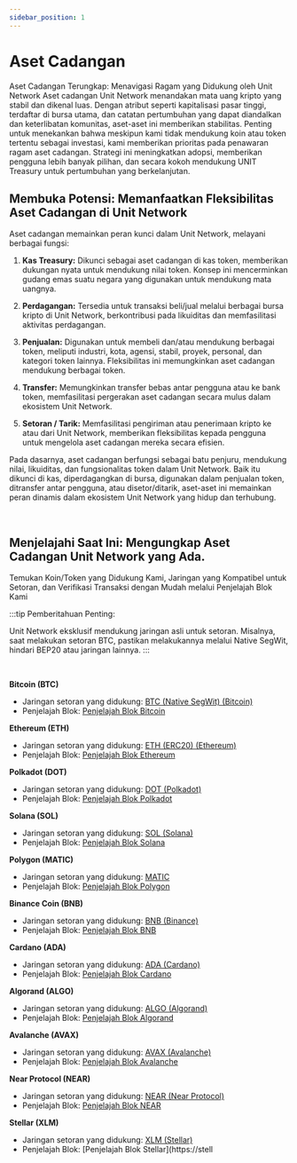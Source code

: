 ```yaml
---
sidebar_position: 1
---
```


# Aset Cadangan

Aset Cadangan Terungkap: Menavigasi Ragam yang Didukung oleh Unit Network
Aset cadangan Unit Network menandakan mata uang kripto yang stabil dan dikenal luas. Dengan atribut seperti kapitalisasi pasar tinggi, terdaftar di bursa utama, dan catatan pertumbuhan yang dapat diandalkan dan keterlibatan komunitas, aset-aset ini memberikan stabilitas.
Penting untuk menekankan bahwa meskipun kami tidak mendukung koin atau token tertentu sebagai investasi, kami memberikan prioritas pada penawaran ragam aset cadangan.
Strategi ini meningkatkan adopsi, memberikan pengguna lebih banyak pilihan, dan secara kokoh mendukung UNIT Treasury untuk pertumbuhan yang berkelanjutan.

## Membuka Potensi: Memanfaatkan Fleksibilitas Aset Cadangan di Unit Network

Aset cadangan memainkan peran kunci dalam Unit Network, melayani berbagai fungsi:

1. **Kas Treasury:**
   Dikunci sebagai aset cadangan di kas token, memberikan dukungan nyata untuk mendukung nilai token. Konsep ini mencerminkan gudang emas suatu negara yang digunakan untuk mendukung mata uangnya.

2. **Perdagangan:**
   Tersedia untuk transaksi beli/jual melalui berbagai bursa kripto di Unit Network, berkontribusi pada likuiditas dan memfasilitasi aktivitas perdagangan.

3. **Penjualan:**
   Digunakan untuk membeli dan/atau mendukung berbagai token, meliputi industri, kota, agensi, stabil, proyek, personal, dan kategori token lainnya. Fleksibilitas ini memungkinkan aset cadangan mendukung berbagai token.

4. **Transfer:**
   Memungkinkan transfer bebas antar pengguna atau ke bank token, memfasilitasi pergerakan aset cadangan secara mulus dalam ekosistem Unit Network.

5. **Setoran / Tarik:**
   Memfasilitasi pengiriman atau penerimaan kripto ke atau dari Unit Network, memberikan fleksibilitas kepada pengguna untuk mengelola aset cadangan mereka secara efisien.

Pada dasarnya, aset cadangan berfungsi sebagai batu penjuru, mendukung nilai, likuiditas, dan fungsionalitas token dalam Unit Network. Baik itu dikunci di kas, diperdagangkan di bursa, digunakan dalam penjualan token, ditransfer antar pengguna, atau disetor/ditarik, aset-aset ini memainkan peran dinamis dalam ekosistem Unit Network yang hidup dan terhubung.

<br />

## Menjelajahi Saat Ini: Mengungkap Aset Cadangan Unit Network yang Ada.

Temukan Koin/Token yang Didukung Kami, Jaringan yang Kompatibel untuk Setoran, dan Verifikasi Transaksi dengan Mudah melalui Penjelajah Blok Kami

:::tip Pemberitahuan Penting:

Unit Network eksklusif mendukung jaringan asli untuk setoran. Misalnya, saat melakukan setoran BTC, pastikan melakukannya melalui Native SegWit, hindari BEP20 atau jaringan lainnya.
:::

<br />

**Bitcoin (BTC)**

- Jaringan setoran yang didukung: [BTC (Native SegWit) (Bitcoin)](https://bitcoin.org/)
- Penjelajah Blok: [Penjelajah Blok Bitcoin](https://www.blockchain.com/explorer)

**Ethereum (ETH)**

- Jaringan setoran yang didukung: [ETH (ERC20) (Ethereum)](https://ethereum.org/)
- Penjelajah Blok: [Penjelajah Blok Ethereum](https://etherscan.io/)

**Polkadot (DOT)**

- Jaringan setoran yang didukung: [DOT (Polkadot)](https://polkadot.network/)
- Penjelajah Blok: [Penjelajah Blok Polkadot](https://polkascan.io/)

**Solana (SOL)**

- Jaringan setoran yang didukung: [SOL (Solana)](https://solana.com/)
- Penjelajah Blok: [Penjelajah Blok Solana](https://explorer.solana.com/)

**Polygon (MATIC)**

- Jaringan setoran yang didukung: [MATIC](https://polygon.technology/)
- Penjelajah Blok: [Penjelajah Blok Polygon](https://polygonscan.com/)

**Binance Coin (BNB)**

- Jaringan setoran yang didukung: [BNB (Binance)](https://www.binance.org/)
- Penjelajah Blok: [Penjelajah Blok BNB](https://explorer.binance.org/)

**Cardano (ADA)**

- Jaringan setoran yang didukung: [ADA (Cardano)](https://cardano.org/)
- Penjelajah Blok: [Penjelajah Blok Cardano](https://cardanoscan.io/)

**Algorand (ALGO)**

- Jaringan setoran yang didukung: [ALGO (Algorand)](https://www.algorand.com/)
- Penjelajah Blok: [Penjelajah Blok Algorand](https://algoexplorer.io/)

**Avalanche (AVAX)**

- Jaringan setoran yang didukung: [AVAX (Avalanche)](https://www.avalabs.org/)
- Penjelajah Blok: [Penjelajah Blok Avalanche](https://cchain.explorer.avax.network/)

**Near Protocol (NEAR)**

- Jaringan setoran yang didukung: [NEAR (Near Protocol)](https://near.org/)
- Penjelajah Blok: [Penjelajah Blok NEAR](https://explorer.near.org/)

**Stellar (XLM)**

- Jaringan setoran yang didukung: [XLM (Stellar)](https://www.stellar.org/)
- Penjelajah Blok: [Penjelajah Blok Stellar](https://stell
